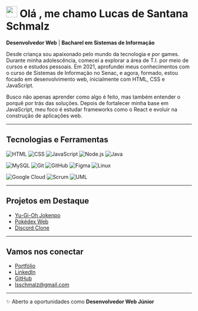 
# <img src="https://raw.githubusercontent.com/kaueMarques/kaueMarques/master/hi.gif" height="30px"> Olá , me chamo Lucas de Santana Schmalz  

**Desenvolvedor Web** | **Bacharel em Sistemas de Informação**   

Desde criança sou apaixonado pelo mundo da tecnologia e por games. Durante minha adolescência, comecei a explorar a área de T.I. por meio de cursos e estudos pessoais. Em 2021, aprofundei meus conhecimentos com o curso de Sistemas de Informação no Senac, e agora, formado, estou focado em desenvolvimento web, inicialmente com HTML, CSS e JavaScript.

Busco não apenas aprender como algo é feito, mas também entender o porquê por trás das soluções. Depois de fortalecer minha base em JavaScript, meu foco é estudar frameworks como o React e evoluir na construção de aplicações web.

---
## Tecnologias e Ferramentas  
![HTML](https://img.shields.io/badge/-HTML5-E34F26?style=flat&logo=html5&logoColor=fff) ![CSS](https://img.shields.io/badge/-CSS3-1572B6?style=flat&logo=css3&logoColor=fff) ![JavaScript](https://img.shields.io/badge/-JavaScript-F7DF1E?style=flat&logo=javascript&logoColor=000) ![Node.js](https://img.shields.io/badge/-Node.js-339933?style=flat&logo=node.js&logoColor=fff) ![Java](https://img.shields.io/badge/-Java-007396?style=flat&logo=java&logoColor=fff) 

![MySQL](https://img.shields.io/badge/-MySQL-4479A1?style=flat&logo=mysql&logoColor=fff)  ![Git](https://img.shields.io/badge/-Git-F05032?style=flat&logo=git&logoColor=fff) ![GitHub](https://img.shields.io/badge/-GitHub-181717?style=flat&logo=github) ![Figma](https://img.shields.io/badge/-Figma-F24E1E?style=flat&logo=figma&logoColor=fff) ![Linux](https://img.shields.io/badge/-Linux-FCC624?style=flat&logo=linux&logoColor=000)

 ![Google Cloud](https://img.shields.io/badge/-Google%20Cloud-4285F4?style=flat&logo=google-cloud&logoColor=fff) ![Scrum](https://img.shields.io/badge/-Scrum-6DB33F?style=flat&logo=trello&logoColor=fff) ![UML](https://img.shields.io/badge/-UML-02569B?style=flat&logo=uml&logoColor=fff)  

---

## Projetos em Destaque

- [Yu-Gi-Oh Jokenpo](https://bit.ly/yugiohschmalz)  
- [Pokédex Web](https://bit.ly/pokedexschmalz)  
- [Discord Clone](https://bit.ly/discordschmalz) 
  
---

## Vamos nos conectar  
- [Portfólio](https://portfolio-lucas-de-santana-schmalzs-projects.vercel.app)  
- [LinkedIn](https://www.linkedin.com/in/lucasschmalz/)  
- [GitHub](https://github.com/LuketeS)  
- lsschmalz@gmail.com  

---

✨ Aberto a oportunidades como **Desenvolvedor Web Júnior**  
